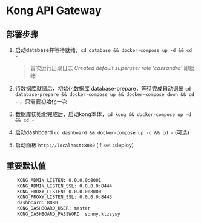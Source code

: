 # Kong API Gateway



## 部署步骤

1. 启动database并等待就绪，`cd database && docker-compose up -d && cd -`

   > 首次运行出现日志 _Created default superuser role 'cassandra'_ 即就绪

2. 待数据库就绪后，初始化数据库 database-prepare，等待完成自动退出 `cd database-prepare && docker-compose up && docker-compose down && cd -` ，只需要初始化一次

3. 数据库初始化完成后，启动kong本体，`cd kong && docker-compose up -d && cd -`

4. 启动dashboard `cd dashboard && docker-compose up -d && cd -`  (可选)

5. 启动面板  `http://localhost:8080` (if set `4`deploy)



## 重要默认值

```sh
    KONG_ADMIN_LISTEN: 0.0.0.0:8001
    KONG_ADMIN_LISTEN_SSL: 0.0.0.0:8444
    KONG_PROXY_LISTEN: 0.0.0.0:8000
    KONG_PROXY_LISTEN_SSL: 0.0.0.0:8443
    dashboard: 8080
    KONG_DASHBOARD_USER: master
    KONG_DASHBOARD_PASSWORD: sonny.klzsysy
```

